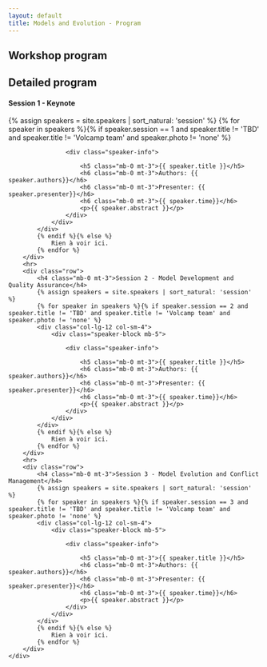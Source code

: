```yaml
---
layout: default
title: Models and Evolution - Program
---
```

<section class="page-header" style="background-image:url(https://www.volcamp.io/asset/images/chainedespuys_header.jpg);">
    <div class="container">
        <div class="row justify-content-center">
            <div class="col-lg-8">
                <div class="content text-center">
                    <h1 class="mb-3 text-white text-capitalize letter-spacing">Workshop program</h1>
                    <div class="divider mx-auto mb-4 bg-white"></div>
                </div>
            </div>
        </div>
    </div>
</section>
<section class="section-speaker section">
    <div class="container">
        <div class="row section-heading">
            <div class="col-lg-8">
                <div class="heading">
                    <div class="pl-90">
                        <h2>Detailed program</h2>
                    </div>
                </div>
            </div>
        </div>
        <div class="row">
            <h4 class="mb-0 mt-3">Session 1 - Keynote</h4>
            {% assign speakers = site.speakers | sort_natural: 'session' %}
            {% for speaker in speakers %}{% if speaker.session == 1 and speaker.title != 'TBD' and speaker.title != 'Volcamp team' and speaker.photo != 'none' %}
            <div class="col-lg-12 col-sm-4">
                <div class="speaker-block mb-5">
                    
                    <div class="speaker-info">

                        <h5 class="mb-0 mt-3">{{ speaker.title }}</h5>
                        <h6 class="mb-0 mt-3">Authors: {{ speaker.authors}}</h6>
                        <h6 class="mb-0 mt-3">Presenter: {{ speaker.presenter}}</h6>
                        <h6 class="mb-0 mt-3">{{ speaker.time}}</h6>
                        <p>{{ speaker.abstract }}</p>
                    </div>
                </div>
            </div>
            {% endif %}{% else %}
                Rien à voir ici.
            {% endfor %}
        </div>
        <hr>
        <div class="row">
            <h4 class="mb-0 mt-3">Session 2 - Model Development and Quality Assurance</h4>
            {% assign speakers = site.speakers | sort_natural: 'session' %}
            {% for speaker in speakers %}{% if speaker.session == 2 and speaker.title != 'TBD' and speaker.title != 'Volcamp team' and speaker.photo != 'none' %}
            <div class="col-lg-12 col-sm-4">
                <div class="speaker-block mb-5">
                    
                    <div class="speaker-info">

                        <h5 class="mb-0 mt-3">{{ speaker.title }}</h5>
                        <h6 class="mb-0 mt-3">Authors: {{ speaker.authors}}</h6>
                        <h6 class="mb-0 mt-3">Presenter: {{ speaker.presenter}}</h6>
                        <h6 class="mb-0 mt-3">{{ speaker.time}}</h6>
                        <p>{{ speaker.abstract }}</p>
                    </div>
                </div>
            </div>
            {% endif %}{% else %}
                Rien à voir ici.
            {% endfor %}
        </div>
        <hr>
        <div class="row">
            <h4 class="mb-0 mt-3">Session 3 - Model Evolution and Conflict Management</h4>
            {% assign speakers = site.speakers | sort_natural: 'session' %}
            {% for speaker in speakers %}{% if speaker.session == 3 and speaker.title != 'TBD' and speaker.title != 'Volcamp team' and speaker.photo != 'none' %}
            <div class="col-lg-12 col-sm-4">
                <div class="speaker-block mb-5">
                    
                    <div class="speaker-info">

                        <h5 class="mb-0 mt-3">{{ speaker.title }}</h5>
                        <h6 class="mb-0 mt-3">Authors: {{ speaker.authors}}</h6>
                        <h6 class="mb-0 mt-3">Presenter: {{ speaker.presenter}}</h6>
                        <h6 class="mb-0 mt-3">{{ speaker.time}}</h6>
                        <p>{{ speaker.abstract }}</p>
                    </div>
                </div>
            </div>
            {% endif %}{% else %}
                Rien à voir ici.
            {% endfor %}
        </div>
    </div>
</section>